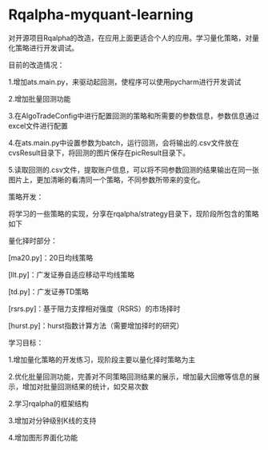 # Rqalpha-myquant-learning
对开源项目Rqalpha的改造，在应用上面更适合个人的应用。学习量化策略，对量化策略进行开发调试。

目前的改造情况：

1.增加ats.main.py，来驱动起回测，使程序可以使用pycharm进行开发调试

2.增加批量回测功能

3.在AlgoTradeConfig中进行配置回测的策略和所需要的参数信息，参数信息通过excel文件进行配置

4.在ats.main.py中设置参数为batch，运行回测，会将输出的.csv文件放在cvsResult目录下，将回测的图片保存在picResult目录下。

5.读取回测的.csv文件，提取账户信息，可以将不同参数回测的结果输出在同一张图片上，更加清晰的看清同一个策略，不同参数所带来的变化。

策略开发：

将学习的一些策略的实现，分享在rqalpha/strategy目录下，现阶段所包含的策略如下

量化择时部分：

[ma20.py]：20日均线策略

[llt.py]：广发证券自适应移动平均线策略

[td.py]：广发证券TD策略

[rsrs.py]：基于阻力支撑相对强度（RSRS）的市场择时

[hurst.py]：hurst指数计算方法（需要增加择时的研究）


学习目标：

1.增加量化策略的开发练习，现阶段主要以量化择时策略为主

2.优化批量回测功能，完善对不同策略回测结果的展示，增加最大回撤等信息的展示，增加对批量回测结果的统计，如交易次数

2.学习rqalpha的框架结构

3.增加对分钟级别K线的支持

4.增加图形界面化功能


